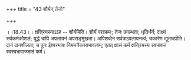 +++
title = "43 शौर्यन् तेजो"

+++
  
  
।।18.43।। क्षत्ति्रयस्याऽऽह -- शौर्यमिति। शौर्यं पराक्रमः; तेजः
प्रगल्भता; धृतिर्धैर्यं; दाक्ष्यं सर्वकर्मकौशलं; युद्धे चापि अपलायनं
अपराङ्मुखता। अपिशब्देन सर्वत्राऽपलायनत्वं; चकारेण द्यूतादपीति। दानं
दानशीलता; च पुनः ईश्वरभावः नियमनैकस्वभावत्वम्; एतत् क्षात्त्रं कर्म
क्षत्ति्रयस्य स्वभावजं स्वस्वभावाज्जातं कर्म।  
  

